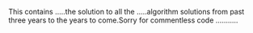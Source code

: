 This contains .....the solution to all the .....algorithm solutions from past three years to the years to come.Sorry for commentless code ...........
